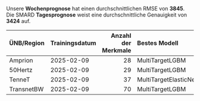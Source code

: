 
Unsere __Wochenprognose__ hat einen durchschnittlichen RMSE von __3845__.  
Die SMARD __Tagesprognose__ weist eine durchschnittliche Genauigkeit von __3424__ auf.
    
| ÜNB/Region   | Trainingsdatum   |   Anzahl der Merkmale | Bestes Modell         |   RMSE |   TSO RMSE |
|:-------------|:-----------------|----------------------:|:----------------------|-------:|-----------:|
| Amprion      | 2025-02-09       |                    28 | MultiTargetLGBM       |   1666 |       1539 |
| 50Hertz      | 2025-02-09       |                    29 | MultiTargetLGBM       |   1853 |       4312 |
| TenneT       | 2025-02-09       |                    37 | MultiTargetElasticNet |   1889 |       1541 |
| TransnetBW   | 2025-02-09       |                    70 | MultiTargetLGBM       |    821 |       1328 |